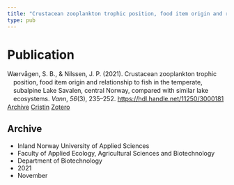 ```yaml
---
title: "Crustacean zooplankton trophic position, food item origin and relationship to fish in the temperate, subalpine Lake Savalen, central Norway, compared with similar lake ecosystems."
type: pub
---
```

<h1>Publication</h1>
<article id="csl-bib-container-ZDNHWKJH" class="csl-bib-container">
  <div class="csl-bib-body" style="line-height: 1.35; padding-left: 1em; text-indent:-1em;">
  <div class="csl-entry">W&#xE6;rv&#xE5;gen, S. B., &amp; Nilssen, J. P. (2021). Crustacean zooplankton trophic position, food item origin and relationship to fish in the temperate, subalpine Lake Savalen, central Norway, compared with similar lake ecosystems. <i>Vann</i>, <i>56</i>(3), 235&#x2013;252. <a href="https://hdl.handle.net/11250/3000181">https://hdl.handle.net/11250/3000181</a></div>
</div>
  <div class="csl-bib-buttons">
    <a href="#taxonomy-article-ZDNHWKJH" class="csl-bib-button">Archive</a>
    <a href="https://app.cristin.no/results/show.jsf?id=1951387" alt="Cristin URL" class="csl-bib-button">Cristin</a>
    <a href="http://zotero.org/groups/5022929/items/ZDNHWKJH" alt="Zotero URL" class="csl-bib-button">Zotero</a>
  </div>
  <div id="csl-bib-meta-container-ZDNHWKJH"></div>
</article>
<div id="csl-bib-meta-ZDNHWKJH" class="csl-bib-meta">
  <article id="taxonomy-article-ZDNHWKJH" class="taxonomy-article">
    <h1>Archive</h1>
    <ul>
      <li>Inland Norway University of Applied Sciences</li>
      <li>Faculty of Applied Ecology, Agricultural Sciences and Biotechnology</li>
      <li>Department of Biotechnology</li>
      <li>2021</li>
      <li>November</li>
    </ul>
  </article>
</div>

